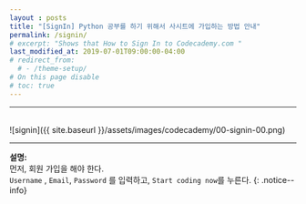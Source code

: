 ```yaml
---
layout : posts
title: "[SignIn] Python 공부를 하기 위해서 사시트에 가입하는 방법 안내"
permalink: /signin/
# excerpt: "Shows that How to Sign In to Codecademy.com "
last_modified_at: 2019-07-01T09:00:00-04:00
# redirect_from:
  # - /theme-setup/
# On this page disable
# toc: true
---
```

<hr/>
<br/>   
![signin]({{ site.baseurl }}/assets/images/codecademy/00-signin-00.png)
<hr/>    

**설명:**     
먼저, 회원 가입을 해야 한다.    
`Username` , `Email`, `Password` 를 입력하고, `Start coding now`를 누른다. 
{: .notice--info}
